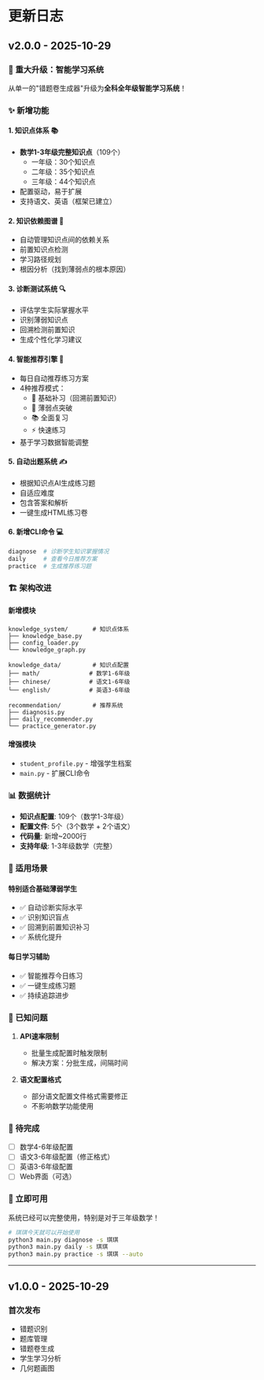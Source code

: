 # 更新日志

## v2.0.0 - 2025-10-29

### 🎉 重大升级：智能学习系统

从单一的"错题卷生成器"升级为**全科全年级智能学习系统**！

### ✨ 新增功能

#### 1. 知识点体系 📚
- **数学1-3年级完整知识点**（109个）
  - 一年级：30个知识点
  - 二年级：35个知识点
  - 三年级：44个知识点
- 配置驱动，易于扩展
- 支持语文、英语（框架已建立）

#### 2. 知识依赖图谱 🔗
- 自动管理知识点间的依赖关系
- 前置知识点检测
- 学习路径规划
- 根因分析（找到薄弱点的根本原因）

#### 3. 诊断测试系统 🔍
- 评估学生实际掌握水平
- 识别薄弱知识点
- 回溯检测前置知识
- 生成个性化学习建议

#### 4. 智能推荐引擎 🤖
- 每日自动推荐练习方案
- 4种推荐模式：
  - 🔧 基础补习（回溯前置知识）
  - 🎯 薄弱点突破
  - 📚 全面复习
  - ⚡ 快速练习
- 基于学习数据智能调整

#### 5. 自动出题系统 ✍️
- 根据知识点AI生成练习题
- 自适应难度
- 包含答案和解析
- 一键生成HTML练习卷

#### 6. 新增CLI命令 💻
```bash
diagnose  # 诊断学生知识掌握情况
daily     # 查看今日推荐方案
practice  # 生成推荐练习题
```

### 🏗️ 架构改进

#### 新增模块
```
knowledge_system/       # 知识点体系
├── knowledge_base.py
├── config_loader.py
└── knowledge_graph.py

knowledge_data/         # 知识点配置
├── math/              # 数学1-6年级
├── chinese/           # 语文1-6年级
└── english/           # 英语3-6年级

recommendation/         # 推荐系统
├── diagnosis.py
├── daily_recommender.py
└── practice_generator.py
```

#### 增强模块
- `student_profile.py` - 增强学生档案
- `main.py` - 扩展CLI命令

### 📊 数据统计

- **知识点配置**: 109个（数学1-3年级）
- **配置文件**: 5个（3个数学 + 2个语文）
- **代码量**: 新增~2000行
- **支持年级**: 1-3年级数学（完整）

### 🎯 适用场景

#### 特别适合基础薄弱学生
- ✅ 自动诊断实际水平
- ✅ 识别知识盲点
- ✅ 回溯到前置知识补习
- ✅ 系统化提升

#### 每日学习辅助
- ✅ 智能推荐今日练习
- ✅ 一键生成练习题
- ✅ 持续追踪进步

### 🔧 已知问题

1. **API速率限制**
   - 批量生成配置时触发限制
   - 解决方案：分批生成，间隔时间

2. **语文配置格式**
   - 部分语文配置文件格式需要修正
   - 不影响数学功能使用

### 📝 待完成

- [ ] 数学4-6年级配置
- [ ] 语文3-6年级配置（修正格式）
- [ ] 英语3-6年级配置
- [ ] Web界面（可选）

### 🚀 立即可用

系统已经可以完整使用，特别是对于三年级数学！

```bash
# 琪琪今天就可以开始使用
python3 main.py diagnose -s 琪琪
python3 main.py daily -s 琪琪
python3 main.py practice -s 琪琪 --auto
```

---

## v1.0.0 - 2025-10-29

### 首次发布
- 错题识别
- 题库管理
- 错题卷生成
- 学生学习分析
- 几何题画图
